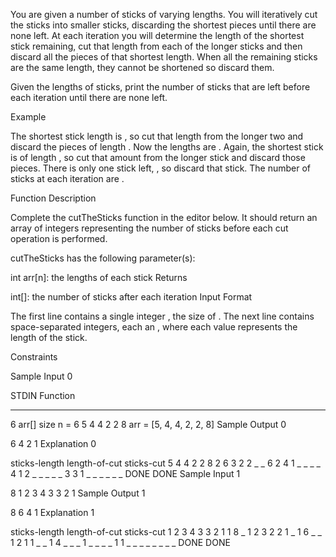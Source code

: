 You are given a number of sticks of varying lengths. You will iteratively cut the sticks into smaller sticks, discarding the shortest pieces until there are none left. At each iteration you will determine the length of the shortest stick remaining, cut that length from each of the longer sticks and then discard all the pieces of that shortest length. When all the remaining sticks are the same length, they cannot be shortened so discard them.

Given the lengths of  sticks, print the number of sticks that are left before each iteration until there are none left.

Example

The shortest stick length is , so cut that length from the longer two and discard the pieces of length . Now the lengths are . Again, the shortest stick is of length , so cut that amount from the longer stick and discard those pieces. There is only one stick left, , so discard that stick. The number of sticks at each iteration are .

Function Description

Complete the cutTheSticks function in the editor below. It should return an array of integers representing the number of sticks before each cut operation is performed.

cutTheSticks has the following parameter(s):

int arr[n]: the lengths of each stick
Returns

int[]: the number of sticks after each iteration
Input Format

The first line contains a single integer , the size of .
The next line contains  space-separated integers, each an , where each value represents the length of the  stick.

Constraints

Sample Input 0

STDIN           Function
-----           --------
6               arr[] size n = 6
5 4 4 2 2 8     arr = [5, 4, 4, 2, 2, 8]
Sample Output 0

6
4
2
1
Explanation 0

sticks-length        length-of-cut   sticks-cut
5 4 4 2 2 8             2               6
3 2 2 _ _ 6             2               4
1 _ _ _ _ 4             1               2
_ _ _ _ _ 3             3               1
_ _ _ _ _ _           DONE            DONE
Sample Input 1

8
1 2 3 4 3 3 2 1
Sample Output 1

8
6
4
1
Explanation 1

sticks-length         length-of-cut   sticks-cut
1 2 3 4 3 3 2 1         1               8
_ 1 2 3 2 2 1 _         1               6
_ _ 1 2 1 1 _ _         1               4
_ _ _ 1 _ _ _ _         1               1
_ _ _ _ _ _ _ _       DONE            DONE